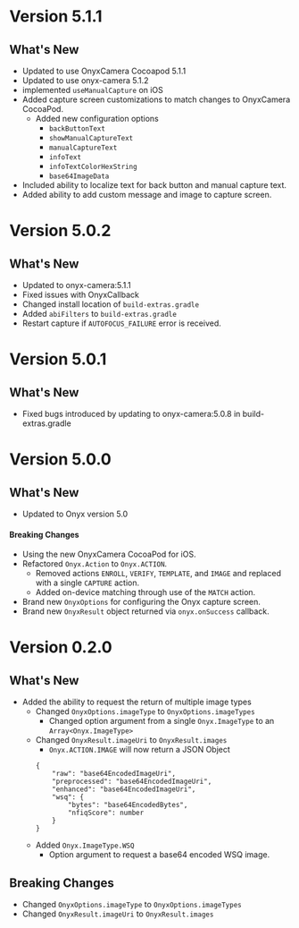 # Version 5.1.1
## What's New
* Updated to use OnyxCamera Cocoapod 5.1.1
* Updated to use onyx-camera 5.1.2
* implemented `useManualCapture` on iOS
* Added capture screen customizations to match changes to OnyxCamera CocoaPod.
    * Added new configuration options
        * `backButtonText`
        * `showManualCaptureText`
        * `manualCaptureText`
        * `infoText`
        * `infoTextColorHexString`
        * `base64ImageData`
* Included ability to localize text for back button and manual capture text.
* Added ability to add custom message and image to capture screen.

# Version 5.0.2
## What's New
* Updated to onyx-camera:5.1.1
* Fixed issues with OnyxCallback
* Changed install location of `build-extras.gradle`
* Added `abiFilters` to `build-extras.gradle`
* Restart capture if `AUTOFOCUS_FAILURE` error is received.


# Version 5.0.1
## What's New
* Fixed bugs introduced by updating to onyx-camera:5.0.8 in build-extras.gradle

# Version 5.0.0
## What's New
* Updated to Onyx version 5.0
#### Breaking Changes
* Using the new OnyxCamera CocoaPod for iOS.
* Refactored `Onyx.Action` to `Onyx.ACTION`.
    * Removed actions `ENROLL`, `VERIFY`, `TEMPLATE`, and `IMAGE` and replaced with a single `CAPTURE` action.
    * Added on-device matching through use of the `MATCH` action.
* Brand new `OnyxOptions` for configuring the Onyx capture screen.
* Brand new `OnyxResult` object returned via `onyx.onSuccess` callback.



# Version 0.2.0
## What's New

* Added the ability to request the return of multiple image types
    * Changed `OnyxOptions.imageType` to `OnyxOptions.imageTypes`
        * Changed option argument from a single `Onyx.ImageType` to an `Array<Onyx.ImageType>`
    * Changed `OnyxResult.imageUri` to `OnyxResult.images`
        * `Onyx.ACTION.IMAGE` will now return a JSON Object
        ```
        {
            "raw": "base64EncodedImageUri",
            "preprocessed": "base64EncodedImageUri",
            "enhanced": "base64EncodedImageUri",
            "wsq": {
                "bytes": "base64EncodedBytes",
                "nfiqScore": number
            }
        }
        ```
    * Added `Onyx.ImageType.WSQ`
        * Option argument to request a base64 encoded WSQ image.

## Breaking Changes
 * Changed `OnyxOptions.imageType` to `OnyxOptions.imageTypes`
 * Changed `OnyxResult.imageUri` to `OnyxResult.images`